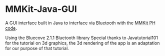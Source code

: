 # MMKit-Java-GUI

A GUI interface built in Java to interface via Bluetooth with the [MMKit PH code](https://github.com/micromouse-utad/MMKit-PH).

Using the Bluecove 2.1.1 Bluetooth library
Special thanks to Javatutorial101 for the tutorial on 3d graphics, the 3d rendering of the app is an adaptation for our purpose of that tutorial.